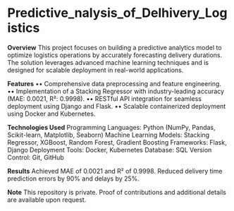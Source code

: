 # Predictive_nalysis_of_Delhivery_Logistics

**Overview**
This project focuses on building a predictive analytics model to optimize logistics operations by accurately forecasting delivery durations. The solution leverages advanced machine learning techniques and is designed for scalable deployment in real-world applications.

**Features**
•• Comprehensive data preprocessing and feature engineering.
•• Implementation of a Stacking Regressor with industry-leading accuracy (MAE: 0.0021, R²: 0.9998).
•• RESTful API integration for seamless deployment using Django and Flask.
•• Scalable containerized deployment using Docker and Kubernetes.


**Technologies Used**
Programming Languages: Python (NumPy, Pandas, Scikit-learn, Matplotlib, Seaborn)
Machine Learning Models: Stacking Regressor, XGBoost, Random Forest, Gradient Boosting
Frameworks: Flask, Django
Deployment Tools: Docker, Kubernetes
Database: SQL
Version Control: Git, GitHub

**Results**
Achieved MAE of 0.0021 and R² of 0.9998.
Reduced delivery time prediction errors by 90% and delays by 25%.


**Note**
This repository is private. Proof of contributions and additional details are available upon request.







